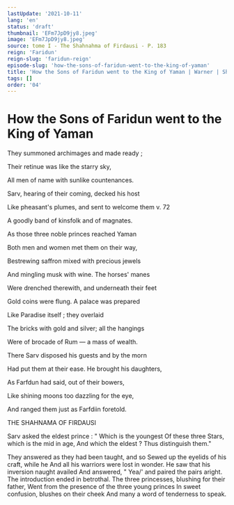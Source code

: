 ```yaml
---
lastUpdate: '2021-10-11'
lang: 'en'
status: 'draft'
thumbnail: 'EFm7JpD9jy8.jpeg'
image: 'EFm7JpD9jy8.jpeg'
source: tome I - The Shahnahma of Firdausi - P. 183
reign: 'Faridun'
reign-slug: 'faridun-reign'
episode-slug: 'how-the-sons-of-faridun-went-to-the-king-of-yaman'
title: 'How the Sons of Faridun went to the King of Yaman | Warner | Shahnama'
tags: []
order: '04'
---
```


<!-- LTeX: language=en -->

# How the Sons of Faridun went to the King of Yaman

They summoned archimages and made ready ;

Their retinue was like the starry sky,

All men of name with sunlike countenances.

Sarv, hearing of their coming, decked his host

Like pheasant's plumes, and sent to welcome them v. 72

A goodly band of kinsfolk and of magnates.

As those three noble princes reached Yaman

Both men and women met them on their way,

Bestrewing saffron mixed with precious jewels

And mingling musk with wine. The horses' manes

Were drenched therewith, and underneath their feet

Gold coins were flung. A palace was prepared

Like Paradise itself ; they overlaid

The bricks with gold and silver; all the hangings

Were of brocade of Rum — a mass of wealth.

There Sarv disposed his guests and by the morn

Had put them at their ease. He brought his daughters,

As Farfdun had said, out of their bowers,

Like shining moons too dazzling for the eye,

And ranged them just as Farfdiin foretold.

THE SHAHNAMA OF FIRDAUSI

Sarv asked the eldest prince : " Which is the youngest
Of these three Stars, which is the mid in age,
And which the eldest ? Thus distinguish them."

They answered as they had been taught, and so
Sewed up the eyelids of his craft, while he
And all his warriors were lost in wonder.
He saw that his inversion naught availed
And answered, " Yea/' and paired the pairs aright.
The introduction ended in betrothal.
The three princesses, blushing for their father,
Went from the presence of the three young princes
In sweet confusion, blushes on their cheek
And many a word of tenderness to speak.
